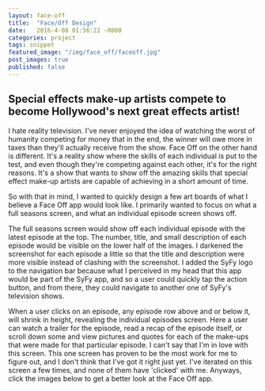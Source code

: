 ```yaml
---
layout: face-off
title:  "Face/Off Design"
date:   2016-4-08 01:56:22 -0800
categories: project
tags: snippet
featured_image: "/img/face_off/faceoff.jpg"
post_images: true
published: false
---
```

## Special effects make-up artists compete to become Hollywood's next great effects artist!

I hate reality television.  I've never enjoyed the idea of watching the worst of humanity competing for money that in the end, the winner will owe more in taxes than they'll actually receive from the show.  Face Off on the other hand is different.  It's a reality show where the skills of each individual is put to the test, and even though they're competing against each other, it's for the right reasons.  It's a show that wants to show off the amazing skills that special effect make-up artists are capable of achieving in a short amount of time.

So with that in mind, I wanted to quickly design a few art boards of what I believe a Face Off app would look like. I primarily wanted to focus on what a full seasons screen, and what an individual episode screen shows off.  

The full seasons screen would show off each individual episode with the latest episode at the top.  The number, title, and small description of each episode would be visible on the lower half of the images.  I darkened the screenshot for each episode a little so that the title and description were more visible instead of clashing with the screenshot.  I added the SyFy logo to the navigation bar because what I perceived in my head that this app would be part of the SyFy app, and so a user could quickly tap the action button, and from there, they could navigate to another one of SyFy's television shows.

When a user clicks on an episode, any episode row above and or below it, will shrink in height, revealing the individual episodes screen.  Here a user can watch a trailer for the episode, read a recap of the episode itself, or scroll down some and view pictures and quotes for each of the make-ups that were made for that particular episode.  I can't say that I'm in love with this screen.  This one screen has proven to be the most work for me to figure out, and I don't think that I've got it right just yet.  I've iterated on this screen a few times, and none of them have 'clicked' with me.  Anyways, click the images below to get a better look at the Face Off app.
